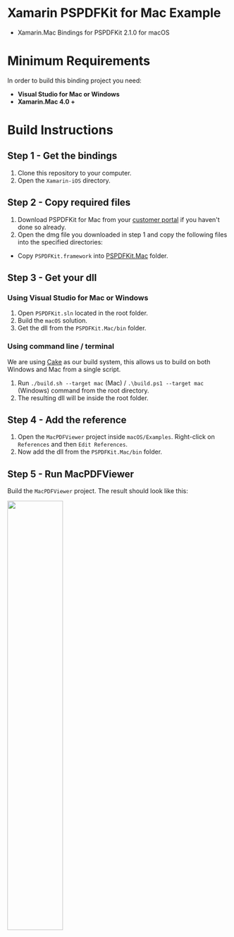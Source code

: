 Xamarin PSPDFKit for Mac Example
=========================================

- Xamarin.Mac Bindings for PSPDFKit 2.1.0 for macOS

Minimum Requirements
====================

In order to build this binding project you need:

- **Visual Studio for Mac or Windows**
- **Xamarin.Mac 4.0 +**

Build Instructions
==================

## Step 1 - Get the bindings

1. Clone this repository to your computer.
2. Open the `Xamarin-iOS` directory.

## Step 2 - Copy required files

1. Download PSPDFKit for Mac from your [customer portal](https://customers.pspdfkit.com/) if you haven't done so already.
2. Open the dmg file you downloaded in step 1 and copy the following files into the specified directories:

- Copy `PSPDFKit.framework` into [PSPDFKit.Mac](PSPDFKit.Mac/) folder.

## Step 3 - Get your dll

### Using Visual Studio for Mac or Windows

1. Open `PSPDFKit.sln` located in the root folder.
2. Build the `macOS` solution.
3. Get the dll from the `PSPDFKit.Mac/bin` folder.

### Using command line / terminal

We are using [Cake](https://cakebuild.net) as our build system, this allows us to build on both Windows and Mac from a single script.

1. Run `./build.sh --target mac` (Mac) / `.\build.ps1 --target mac` (Windows) command from the root directory.
2. The resulting dll will be inside the root folder.

## Step 4 - Add the reference

1. Open the `MacPDFViewer` project inside `macOS/Examples`. Right-click on `References` and then `Edit References`.
2. Now add the dll from the `PSPDFKit.Mac/bin` folder.

## Step 5 - Run MacPDFViewer

Build the `MacPDFViewer` project. The result should look like this:

<img width="50%" src="../../Images/macOS.png"/>
